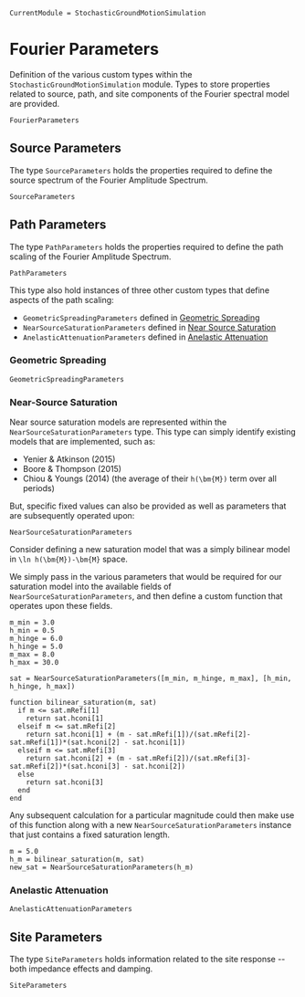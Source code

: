 ```@meta
CurrentModule = StochasticGroundMotionSimulation
```

# Fourier Parameters
Definition of the various custom types within the `StochasticGroundMotionSimulation` module.
Types to store properties related to source, path, and site components of the Fourier spectral model are provided.

```@docs
FourierParameters
```

## Source Parameters
The type `SourceParameters` holds the properties required to define the source spectrum of the Fourier Amplitude Spectrum.

```@docs
SourceParameters
```

## Path Parameters
The type `PathParameters` holds the properties required to define the path scaling of the Fourier Amplitude Spectrum.

```@docs
PathParameters
```

This type also hold instances of three other custom types that define aspects of the path scaling:
- `GeometricSpreadingParameters` defined in [Geometric Spreading](@ref)
- `NearSourceSaturationParameters` defined in [Near Source Saturation](@ref)
- `AnelasticAttenuationParameters` defined in [Anelastic Attenuation](@ref)

### Geometric Spreading

```@docs
GeometricSpreadingParameters
```

### Near-Source Saturation

Near source saturation models are represented within the `NearSourceSaturationParameters` type.
This type can simply identify existing models that are implemented, such as:
- Yenier & Atkinson (2015)
- Boore & Thompson (2015)
- Chiou & Youngs (2014) (the average of their ``h(\bm{M})`` term over all periods)

But, specific fixed values can also be provided as well as parameters that are subsequently operated upon:

```@docs
NearSourceSaturationParameters
```

Consider defining a new saturation model that was a simply bilinear model in ``\ln h(\bm{M})-\bm{M}`` space.

We simply pass in the various parameters that would be required for our saturation model into the available fields of `NearSourceSaturationParameters`, and then define a custom function that operates upon these fields.

```@example
m_min = 3.0
h_min = 0.5
m_hinge = 6.0
h_hinge = 5.0
m_max = 8.0
h_max = 30.0

sat = NearSourceSaturationParameters([m_min, m_hinge, m_max], [h_min, h_hinge, h_max])

function bilinear_saturation(m, sat)
  if m <= sat.mRefi[1]
    return sat.hconi[1]
  elseif m <= sat.mRefi[2]
    return sat.hconi[1] + (m - sat.mRefi[1])/(sat.mRefi[2]-sat.mRefi[1])*(sat.hconi[2] - sat.hconi[1])
  elseif m <= sat.mRefi[3]
    return sat.hconi[2] + (m - sat.mRefi[2])/(sat.mRefi[3]-sat.mRefi[2])*(sat.hconi[3] - sat.hconi[2])
  else
    return sat.hconi[3]
  end
end

```

Any subsequent calculation for a particular magnitude could then make use of this function along with a new `NearSourceSaturationParameters` instance that just contains a fixed saturation length.
```@example
m = 5.0
h_m = bilinear_saturation(m, sat)
new_sat = NearSourceSaturationParameters(h_m)
```


### Anelastic Attenuation

```@docs
AnelasticAttenuationParameters
```

## Site Parameters

The type `SiteParameters` holds information related to the site response -- both impedance effects and damping.

```@docs
SiteParameters
```
